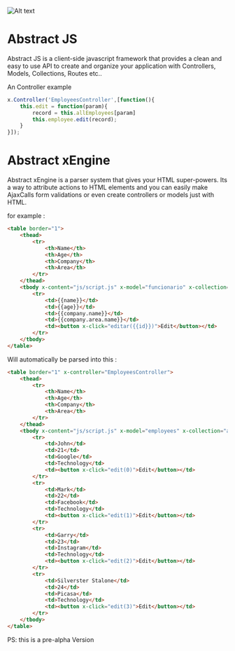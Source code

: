 ![Alt text](http://i.imgur.com/PTX3t4p.jpg "Abstrac-x")

Abstract JS
=========

Abstract JS is a client-side javascript framework that provides a clean and easy to use API to create and organize your application with Controllers, Models, Collections, Routes etc..

An Controller example

```javascript
x.Controller('EmployeesController',[function(){
	this.edit = function(param){
		record = this.allEmployees[param]
		this.employee.edit(record);
	}
}]);

```


Abstract xEngine
=========
Abstract xEngine is a parser system that gives your HTML super-powers.
Its a way to attribute actions to HTML elements and you can easily make AjaxCalls form validations or even create controllers or models just with HTML.


for example : 

```html
<table border="1">
	<thead>
		<tr>
    		<th>Name</th>
			<th>Age</th>
			<th>Company</th>
			<th>Area</th>
		</tr>
	</thead>
	<tbody x-content="js/script.js" x-model="funcionario" x-collection="allFuncionarios">
		<tr>
			<td>{{name}}</td>
			<td>{{age}}</td>
			<td>{{company.name}}</td>
			<td>{{company.area.name}}</td>
			<td><button x-click="editar({{id}})">Edit</button></td>
		</tr>
	</tbody>
</table>
```

Will automatically be parsed into this : 


```html
<table border="1" x-controller="EmployeesController">
	<thead>
		<tr>
    		<th>Name</th>
			<th>Age</th>
			<th>Company</th>
			<th>Area</th>
		</tr>
	</thead>
    <tbody x-content="js/script.js" x-model="employees" x-collection="allEmployees">
		<tr>
			<td>John</td>
			<td>21</td>
			<td>Google</td>
			<td>Technology</td>
			<td><button x-click="edit(0)">Edit</button></td>
		</tr>
		<tr>
			<td>Mark</td>
			<td>22</td>
			<td>Facebook</td>
			<td>Technology</td>
			<td><button x-click="edit(1)">Edit</button></td>
		</tr>
		<tr>
			<td>Garry</td>
			<td>23</td>
			<td>Instagram</td>
			<td>Technology</td>
			<td><button x-click="edit(2)">Edit</button></td>
		</tr>
		<tr>
			<td>Silverster Stalone</td>
			<td>24</td>
			<td>Picasa</td>
			<td>Technology</td>
			<td><button x-click="edit(3)">Edit</button></td>
		</tr>
	</tbody>
</table>
```

PS: this is a pre-alpha Version